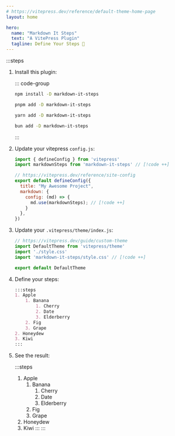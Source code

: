 ```yaml
---
# https://vitepress.dev/reference/default-theme-home-page
layout: home

hero:
  name: "Markdown It Steps"
  text: "A VitePress Plugin"
  tagline: Define Your Steps 👣
---
```


:::steps
1. Install this plugin:

    ::: code-group
    ```sh [npm]
    npm install -D markdown-it-steps
    ```
    ```sh [pnpm]
    pnpm add -D markdown-it-steps
    ```
    ```sh [yarn]
    yarn add -D markdown-it-steps
    ```
    ```sh [bun]
    bun add -D markdown-it-steps
    ```
    :::
2. Update your vitepress `config.js`:

    ```js
    import { defineConfig } from 'vitepress'
    import markdownSteps from 'markdown-it-steps' // [!code ++]

    // https://vitepress.dev/reference/site-config
    export default defineConfig({
      title: "My Awesome Project",
      markdown: {
        config: (md) => {
          md.use(markdownSteps); // [!code ++]
        }
      },
    })
    ```
3. Update your `.vitepress/theme/index.js`:

    ```js
    // https://vitepress.dev/guide/custom-theme
    import DefaultTheme from 'vitepress/theme'
    import './style.css'
    import 'markdown-it-steps/style.css' // [!code ++]

    export default DefaultTheme
    ```
4. Define your steps:

    ```markdown
    :::steps
    1. Apple
        1. Banana
            1. Cherry
            2. Date
            3. Elderberry
        2. Fig
        3. Grape
    2. Honeydew
    3. Kiwi
    :::
    ```

5. See the result:

    :::steps
    1. Apple
        1. Banana
            1. Cherry
            2. Date
            3. Elderberry
        2. Fig
        3. Grape
    2. Honeydew
    3. Kiwi
    :::
:::